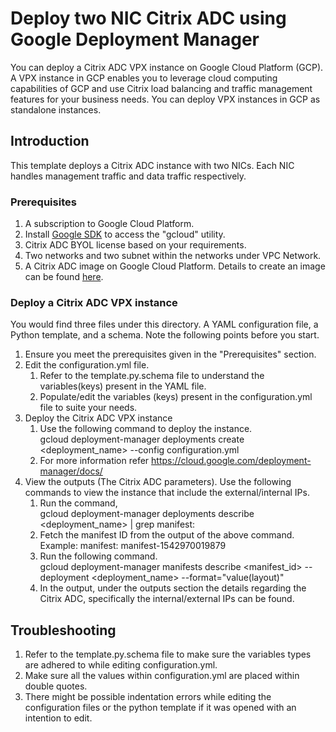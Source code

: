 # Deploy two NIC Citrix ADC using Google Deployment Manager
You can deploy a Citrix ADC VPX instance on Google Cloud Platform (GCP).  A VPX instance in GCP enables you to leverage cloud computing capabilities of GCP and use Citrix load balancing and traffic management features for your business needs. You can deploy VPX instances in GCP as standalone instances.

## Introduction
This template deploys a Citrix ADC instance with two NICs. Each NIC handles management traffic and data traffic respectively.

### Prerequisites
1. A subscription to Google Cloud Platform.
2. Install [Google SDK](https://cloud.google.com/sdk/install) to access the "gcloud" utility.
3. Citrix ADC BYOL license based on your requirements.
4. Two networks and two subnet within the networks under VPC Network.
5. A Citrix ADC image on Google Cloud Platform. Details to create an image can be found [here](https://docs.citrix.com/en-us/netscaler/12-1/deploying-vpx/deploy-vpx-google-cloud.html).

### Deploy a Citrix ADC VPX instance
You would find three files under this directory. A YAML configuration file, a Python template, and a schema. Note the following points before you start.

1.	Ensure you meet the prerequisites given in the "Prerequisites" section.
2.	Edit the configuration.yml file.
	1.  Refer to the template.py.schema file to understand the variables(keys) present in the YAML file.
	2.	Populate/edit the variables (keys) present in the configuration.yml file to suite your needs.
3.	Deploy the Citrix ADC VPX instance
	1.	Use the following command to deploy the instance.<br>
	    gcloud deployment-manager deployments create <deployment_name> --config configuration.yml
	2.	For more information refer https://cloud.google.com/deployment-manager/docs/
4.	View the outputs (The Citrix ADC parameters). Use the following commands to view the instance that include the external/internal IPs.
	1.	Run the command,<br>
	    gcloud deployment-manager deployments describe <deployment_name> | grep manifest:
	2.	Fetch the manifest ID from the output of the above command.<br>
	    Example: manifest: manifest-1542970019879
	3.	Run the following command.<br>
	    gcloud deployment-manager manifests describe <manifest_id> --deployment <deployment_name> --format="value(layout)"
	4.	In the output, under the outputs section the details regarding the Citrix ADC, specifically the internal/external IPs can be found.

## Troubleshooting
1.	Refer to the template.py.schema file to make sure the variables types are adhered to while editing configuration.yml.
2.	Make sure all the values within configuration.yml are placed within double quotes.
3.	There might be possible indentation errors while editing the configuration files or the python template if it was opened with an intention to edit.
